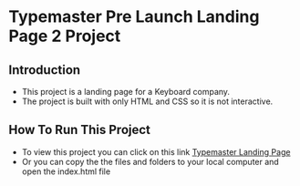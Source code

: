 # Typemaster Pre Launch Landing Page 2 Project

## Introduction
- This project is a landing page for a Keyboard company.
- The project is built with only HTML and CSS so it is not interactive.

## How To Run This Project 
- To view this project you can click on this link [Typemaster Landing Page](https://playful-semolina-7bff36.netlify.app)
- Or you can copy the the files and folders to your local computer and open the index.html file
